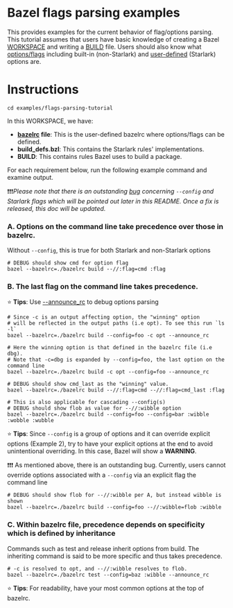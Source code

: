 Bazel flags parsing examples
========================

This provides examples for the current behavior of flag/options parsing. This tutorial assumes that users have basic knowledge of creating a Bazel [WORKSPACE](https://docs.bazel.build/build-ref.html#workspace) and writing a [BUILD](https://docs.bazel.build/versions/main/build-ref.html#BUILD_files) file. Users should also know what [options/flags](https://docs.bazel.build/versions/main/command-line-reference.html#option-syntax) including built-in (non-Starlark) and [user-defined](https://docs.bazel.build/skylark/config.html#user-defined-build-settings) (Starlark) options are.

Instructions
========================

```
cd examples/flags-parsing-tutorial
```
In this WORKSPACE, we have:
* <b>[bazelrc](https://docs.bazel.build/guide.html#bazelrc-the-bazel-configuration-file) file</b>: This is the user-defined bazelrc where options/flags can be defined.
* <b>build_defs.bzl</b>: This contains the Starlark rules' implementations.
* <b>BUILD</b>: This contains rules Bazel uses to build a package.

For each requirement below, run the following example command and examine output. 

❗❗❗<i>Please note that there is an outstanding [bug](https://github.com/bazelbuild/bazel/issues/13603) concerning `--config` and Starlark flags which will be pointed out later in this README. Once a fix is released, this doc will be updated.</i>

### A. Options on the command line take precedence over those in bazelrc. ### 
  
Without `--config`, this is true for both Starlark and non-Starlark options
```
# DEBUG should show cmd for option flag
bazel --bazelrc=./bazelrc build --//:flag=cmd :flag
```
### B. The last flag on the command line takes precedence. ###
⭐ <b>Tips</b>: Use [--announce_rc](https://docs.bazel.build/versions/main/command-line-reference.html#options-common-to-all-commands) to debug options parsing
```
# Since -c is an output affecting option, the "winning" option 
# will be reflected in the output paths (i.e opt). To see this run `ls -l`
bazel --bazelrc=./bazelrc build --config=foo -c opt --announce_rc

# Here the winning option is that defined in the bazelrc file (i.e dbg).
# Note that -c=dbg is expanded by --config=foo, the last option on the command line
bazel --bazelrc=./bazelrc build -c opt --config=foo --announce_rc

# DEBUG should show cmd_last as the "winning" value.
bazel --bazelrc=./bazelrc build --//:flag=cmd --//:flag=cmd_last :flag

# This is also applicable for cascading --config(s)
# DEBUG should show flob as value for --//:wibble option
bazel --bazelrc=./bazelrc build --config=foo --config=bar :wibble :wobble :wubble
```
⭐ <b>Tips</b>: Since `--config` is a group of options and it can override explicit options (Example 2), try to have your explicit options at the end to avoid unintentional overriding. In this case, Bazel will show a <b>WARNING</b>.


❗❗❗ As mentioned above, there is an outstanding bug. Currently, users cannot override options associated with a `--config` via an explicit flag the command line
```
# DEBUG should show flob for --//:wibble per A, but instead wibble is shown
bazel --bazelrc=./bazelrc build --config=foo --//:wibble=flob :wibble
```
### C. Within bazelrc file, precedence depends on specificity which is defined by inheritance ###
Commands such as test and release inherit options from build. The inheriting command is said to be more specific and thus takes precedence.
```
# -c is resolved to opt, and --//:wibble resolves to flob.
bazel --bazelrc=./bazelrc test --config=baz :wibble --announce_rc
```
⭐ <b>Tips</b>: For readability, have your most common options at the top of bazelrc.


